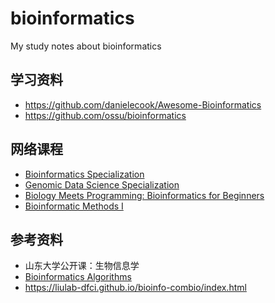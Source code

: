 # bioinformatics

My study notes about bioinformatics

## 学习资料

- https://github.com/danielecook/Awesome-Bioinformatics
- https://github.com/ossu/bioinformatics

## 网络课程

- [Bioinformatics Specialization](https://www.coursera.org/specializations/bioinformatics)
- [Genomic Data Science Specialization](https://www.coursera.org/specializations/genomic-data-science)
- [Biology Meets Programming: Bioinformatics for Beginners](https://www.coursera.org/learn/bioinformatics)
- [Bioinformatic Methods I](https://www.coursera.org/learn/bioinformatics-methods-1)

## 参考资料

- 山东大学公开课：生物信息学
- [Bioinformatics Algorithms](https://www.bioinformaticsalgorithms.org/)
- https://liulab-dfci.github.io/bioinfo-combio/index.html